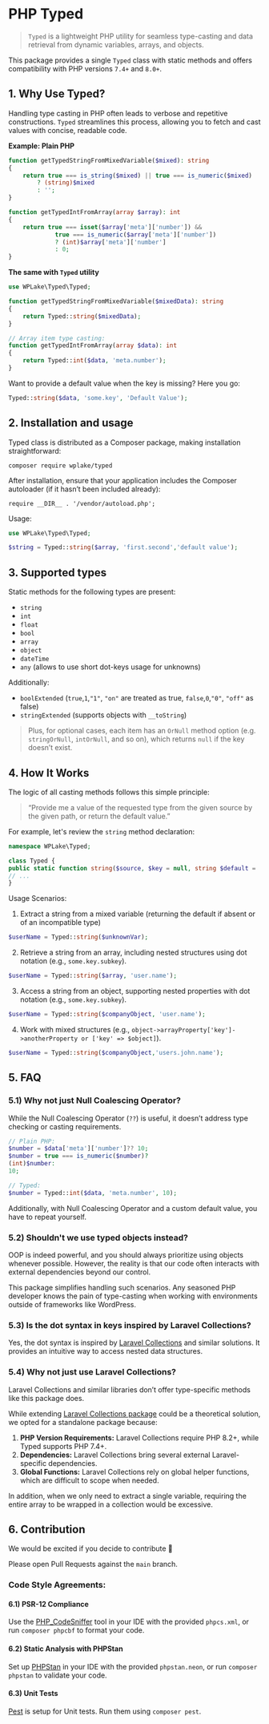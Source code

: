 # PHP Typed

> `Typed` is a lightweight PHP utility for seamless type-casting and data retrieval from dynamic variables, arrays, and
> objects.

This package provides a single `Typed` class with static methods and offers compatibility with PHP versions `7.4+` and
`8.0+`.

## 1. Why Use Typed?

Handling type casting in PHP often leads to verbose and repetitive constructions. `Typed` streamlines this process,
allowing you to fetch and cast values with concise, readable code.

**Example: Plain PHP**

```php
function getTypedStringFromMixedVariable($mixed): string
{
    return true === is_string($mixed) || true === is_numeric($mixed)
        ? (string)$mixed
        : '';
}

function getTypedIntFromArray(array $array): int
{
    return true === isset($array['meta']['number']) &&
             true === is_numeric($array['meta']['number'])
             ? (int)$array['meta']['number']
             : 0;
}
```

**The same with `Typed` utility**

```php
use WPLake\Typed\Typed;

function getTypedStringFromMixedVariable($mixedData): string
{
    return Typed::string($mixedData);
}

// Array item type casting:
function getTypedIntFromArray(array $data): int
{
    return Typed::int($data, 'meta.number');
}

```

Want to provide a default value when the key is missing? Here you go:

```php
Typed::string($data, 'some.key', 'Default Value');
```

## 2. Installation and usage

Typed class is distributed as a Composer package, making installation straightforward:

`composer require wplake/typed`

After installation, ensure that your application includes the Composer autoloader (if it hasn’t been included already):

`require __DIR__ . '/vendor/autoload.php';`

Usage:

```php
use WPLake\Typed\Typed;

$string = Typed::string($array, 'first.second','default value');
```

## 3. Supported types

Static methods for the following types are present:

* `string`
* `int`
* `float`
* `bool`
* `array`
* `object`
* `dateTime`
* `any` (allows to use short dot-keys usage for unknowns)

Additionally:

* `boolExtended` (`true`,`1`,`"1"`, `"on"` are treated as true, `false`,`0`,`"0"`, `"off"` as false)
* `stringExtended` (supports objects with `__toString`)

> Plus, for optional cases, each item has an `OrNull` method option (e.g. `stringOrNull`, `intOrNull`, and so on), which returns `null` if the key
doesn’t exist.

## 4. How It Works

The logic of all casting methods follows this simple principle:

> “Provide me a value of the requested type from the given source by the given path, or return the default value.”

For example, let's review the `string` method declaration:

```php
namespace WPLake\Typed;

class Typed {
public static function string($source, $key = null, string $default = ''): string;
// ...
}
```

Usage Scenarios:

1. Extract a string from a mixed variable (returning the default if absent or of an incompatible type)

```php
$userName = Typed::string($unknownVar);
```

2. Retrieve a string from an array, including nested structures using dot notation (e.g., `some.key.subkey`).

```php
$userName = Typed::string($array, 'user.name');
```

3. Access a string from an object, supporting nested properties with dot notation (e.g., `some.key.subkey`).

```php
$userName = Typed::string($companyObject, 'user.name');
```

4. Work with mixed structures (e.g., `object->arrayProperty['key']->anotherProperty or ['key' => $object]`).

```php
$userName = Typed::string($companyObject,'users.john.name');
```

## 5. FAQ

### 5.1) Why not just Null Coalescing Operator?

While the Null Coalescing Operator (`??`) is useful, it doesn’t address type checking or casting requirements.

```php
// Plain PHP:
$number = $data['meta']['number']?? 10;
$number = true === is_numeric($number)?
(int)$number:
10;

// Typed:
$number = Typed::int($data, 'meta.number', 10);
```

Additionally, with Null Coalescing Operator and a custom default value, you have to repeat yourself.

### 5.2) Shouldn't we use typed objects instead?

OOP is indeed powerful, and you should always prioritize using objects whenever possible. However, the reality is that
our code often interacts with external dependencies beyond our control.

This package simplifies handling such scenarios.
Any seasoned PHP developer knows the pain of type-casting when working with environments outside of frameworks like
WordPress.

### 5.3) Is the dot syntax in keys inspired by Laravel Collections?

Yes, the dot syntax is inspired by [Laravel Collections](https://laravel.com/docs/11.x/collections) and similar
solutions. It provides an intuitive way to access
nested data structures.

### 5.4) Why not just use Laravel Collections?

Laravel Collections and similar libraries don’t offer type-specific methods like this package does.

While extending
[Laravel Collections package](https://github.com/illuminate/collections) could be a theoretical solution, we opted for a
standalone package because:

1. **PHP Version Requirements:** Laravel Collections require PHP 8.2+, while Typed supports PHP 7.4+.
2. **Dependencies:** Laravel Collections bring several external Laravel-specific dependencies.
3. **Global Functions:** Laravel Collections rely on global helper functions, which are difficult to scope when needed.

In addition, when we only need to extract a single variable, requiring the entire array to be wrapped in a collection
would be excessive.

## 6. Contribution

We would be excited if you decide to contribute 🤝

Please open Pull Requests against the `main` branch.

### Code Style Agreements:

#### 6.1) PSR-12 Compliance

Use the [PHP_CodeSniffer](https://github.com/squizlabs/PHP_CodeSniffer) tool in your IDE with the provided `phpcs.xml`,
or run `composer phpcbf` to format your code.

#### 6.2) Static Analysis with PHPStan

Set up [PHPStan](https://phpstan.org/) in your IDE with the provided `phpstan.neon`, or run `composer phpstan` to
validate your code.

#### 6.3) Unit Tests

[Pest](https://pestphp.com/) is setup for Unit tests. Run them using `composer pest`.